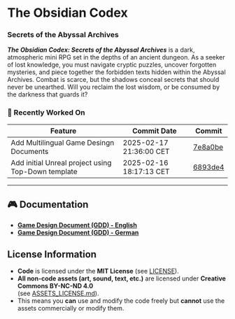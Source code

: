 # The Obsidian Codex
### Secrets of the Abyssal Archives 

**_The Obsidian Codex: Secrets of the Abyssal Archives_** is a dark, atmospheric mini RPG set in the depths of an ancient dungeon. 
As a seeker of lost knowledge, you must navigate cryptic puzzles, uncover forgotten mysteries, and piece together the forbidden texts hidden within the Abyssal Archives. 
Combat is scarce, but the shadows conceal secrets that should never be unearthed. Will you reclaim the lost wisdom, or be consumed by the darkness that guards it?

<!-- START_RECENTLY_WORKED_ON -->
### 🔄 Recently Worked On

| Feature | Commit Date | Commit |
|---------|--------------|--------|
| Add Multilingual Game Desingn Documents | 2025-02-17 21:36:00 CET | [7e8a0be](https://github.com/goldbarth/TheObsidianCodex/commit/7e8a0bedb443d670d729ca7a8659be5c3d82c4b0) |
| Add initial Unreal project using Top-Down template | 2025-02-16 18:17:13 CET | [6893de4](https://github.com/goldbarth/TheObsidianCodex/commit/6893de4f6f4721b304b45f1fb243f99e6e229d9e) |
<!-- END_RECENTLY_WORKED_ON -->

---

## 🎮 Documentation

- **[Game Design Document (GDD) - English](docs/gdd/en/GDD_README_EN.md)**
- **[Game Design Document (GDD) - German](docs/gdd/de/GDD_README_DE.md)**

## License Information

- **Code** is licensed under the **MIT License** (see [LICENSE](LICENSE)).
- **All non-code assets (art, sound, text, etc.)** are licensed under **Creative Commons BY-NC-ND 4.0**  
  (see [ASSETS_LICENSE.md](ASSETS_LICENSE.md)).
- This means you **can** use and modify the code freely but **cannot** use the assets commercially or modify them.
